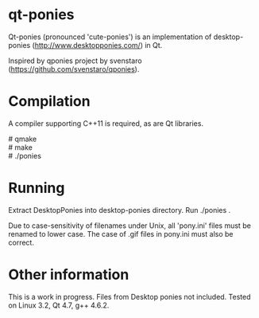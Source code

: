 qt-ponies
=========

Qt-ponies (pronounced 'cute-ponies') is an implementation of desktop-ponies (http://www.desktopponies.com/) in Qt.

Inspired by qponies project by svenstaro (https://github.com/svenstaro/qponies).

Compilation
===========
A compiler supporting C++11 is required, as are Qt libraries.

\# qmake  
\# make  
\# ./ponies


Running
=======
Extract DesktopPonies into desktop-ponies directory. Run ./ponies .

Due to case-sensitivity of filenames under Unix, all 'pony.ini' files 
must be renamed to lower case. The case of .gif files in pony.ini must
also be correct.

Other information
=================
This is a work in progress. Files from Desktop ponies not included.
Tested on Linux 3.2, Qt 4.7, g++ 4.6.2.
